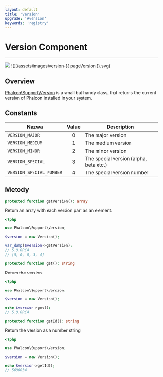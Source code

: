 ```yaml
---
layout: default
title: 'Version'
upgrade: '#version'
keywords: 'registry'
---
```


# Version Component
- - -
![](/assets/images/document-status-stable-success.svg) ![](/assets/images/version-{{ pageVersion }}.svg)

## Overview
[Phalcon\Support\Version][version] is a small but handy class, that returns the current version of Phalcon installed in your system.


## Constants

| Nazwa                    | Value | Description                            |
| ------------------------ |:-----:| -------------------------------------- |
| `VERSION_MAJOR`          |   0   | The major version                      |
| `VERSION_MEDIUM`         |   1   | The medium version                     |
| `VERSION_MINOR`          |   2   | The minor version                      |
| `VERSION_SPECIAL`        |   3   | The special version (alpha, beta etc.) |
| `VERSION_SPECIAL_NUMBER` |   4   | The special version number             |

## Metody

```php
protected function getVersion(): array
```
Return an array with each version part as an element.

```php
<?php

use Phalcon\Support\Version;

$version = new Version();

var_dump($version->getVersion);
// 5.0.0RC4
// [5, 0, 0, 3, 4] 
```

```php
protected function get(): string
```
Return the version

```php
<?php

use Phalcon\Support\Version;

$version = new Version();

echo $version->get();
// 5.0.0RC4
```

```php
protected function getId(): string
```
Return the version as a number string

```php
<?php

use Phalcon\Support\Version;

$version = new Version();

echo $version->getId();
// 5000034
```

[version]: api/phalcon_support#support-version
